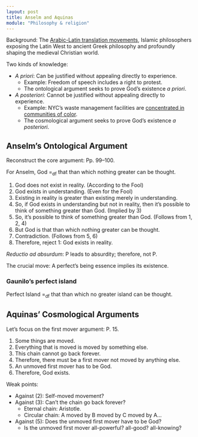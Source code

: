 ```yaml
---
layout: post
title: Anselm and Aquinas
module: "Philosophy & religion"
---
```


Background: The [Arabic-Latin translation movements](https://plato.stanford.edu/entries/arabic-islamic-influence), Islamic philosophers exposing the Latin West to ancient Greek philosophy and profoundly shaping the medieval Christian world.

Two kinds of knowledge:

- *A priori*: Can be justified without appealing directly to experience.
  - Example: Freedom of speech includes a right to protest.
  - The ontological argument seeks to prove God’s existence *a priori*.
- *A posteriori*: Cannot be justified without appealing directly to experience.
  - Example: NYC’s waste management facilities are [concentrated in communities of color](https://experience.arcgis.com/experience/6a3da7b920f248af961554bdf01d668b).
  - The cosmological argument seeks to prove God’s existence *a posteriori*.

## Anselm’s Ontological Argument

Reconstruct the core argument: Pp. 99–100.

For Anselm, God =<sub>df</sub> that than which nothing greater can be thought.

1. God does not exist in reality. (According to the Fool)
2. God exists in understanding. (Even for the Fool)
3. Existing in reality is greater than existing merely in understanding.
4. So, if God exists in understanding but not in reality, then it’s possible to think of something greater than God. (Implied by 3)
5. So, it’s possible to think of something greater than God. (Follows from 1, 2, 4)
6. But God is that than which nothing greater can be thought.
7. Contradiction. (Follows from 5, 6)
8. Therefore, reject 1: God exists in reality.

*Reductio ad absurdum*: P leads to absurdity; therefore, not P.

The crucial move: A perfect’s being essence implies its existence.

### Gaunilo’s perfect island

Perfect Island =<sub>df</sub> that than which no greater island can be thought.

## Aquinas’ Cosmological Arguments

Let’s focus on the first mover argument: P. 15.

1. Some things are moved.
2. Everything that is moved is moved by something else.
3. This chain cannot go back forever.
4. Therefore, there must be a first mover not moved by anything else.
5. An unmoved first mover has to be God.
6. Therefore, God exists.

Weak points:

- Against (2): Self-moved movement?
- Against (3): Can’t the chain go back forever?
  - Eternal chain: Aristotle.
  - Circular chain: A moved by B moved by C moved by A…
- Against (5): Does the unmoved first mover have to be God?
  - Is the unmoved first mover all-powerful? all-good? all-knowing?
